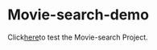 # Movie-search-demo

Click[here](https://boxi9252.github.io/Movie-search-demo/)to test the Movie-search Project.
